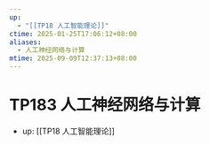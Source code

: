 ```yaml
---
up:
  - "[[TP18 人工智能理论]]"
ctime: 2025-01-25T17:06:12+08:00
aliases:
  - 人工神经网络与计算
mtime: 2025-09-09T12:37:13+08:00
---
```


# TP183 人工神经网络与计算

- up: [[TP18 人工智能理论]]
